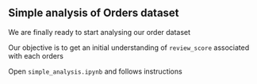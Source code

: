 ## Simple analysis of Orders dataset

We are finally ready to start analysing our order dataset

Our objective is to get an initial understanding of `review_score` associated with each orders

Open `simple_analysis.ipynb` and follows instructions
